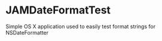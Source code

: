 JAMDateFormatTest
=================

Simple OS X application used to easily test format strings for NSDateFormatter